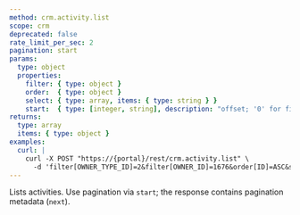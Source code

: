 ```yaml
---
method: crm.activity.list
scope: crm
deprecated: false
rate_limit_per_sec: 2
pagination: start
params:
  type: object
  properties:
    filter: { type: object }
    order:  { type: object }
    select: { type: array, items: { type: string } }
    start:  { type: [integer, string], description: "offset; '0' for first page" }
returns:
  type: array
  items: { type: object }
examples:
  curl: |
    curl -X POST "https://{portal}/rest/crm.activity.list" \
      -d 'filter[OWNER_TYPE_ID]=2&filter[OWNER_ID]=1676&order[ID]=ASC&select[]=ID&select[]=AUTHOR_ID&start=0&auth=...'
---
```


Lists activities. Use pagination via `start`; the response contains pagination metadata (`next`).
